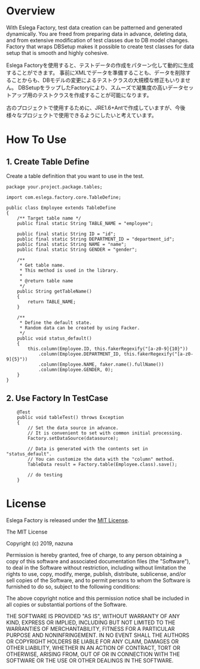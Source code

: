 # Overview

With Eslega Factory, test data creation can be patterned and generated dynamically.
You are freed from preparing data in advance, deleting data, and from extensive modification of test classes due to DB model changes.
Factory that wraps DBSetup makes it possible to create test classes for data setup that is smooth and highly cohesive.

Eslega Factoryを使用すると、テストデータの作成をパターン化して動的に生成することができます。
事前にXMLでデータを準備することも、データを削除することからも、DBモデルの変更によるテストクラスの大規模な修正もいりません。
DBSetupをラップしたFactoryにより、スムーズで凝集度の高いデータセットアップ用のテストクラスを作成することが可能になります。

古のプロジェクトで使用するために、JRE1.6+Antで作成していますが、今後様々なプロジェクトで使用できるようにしたいと考えています。

# How To Use

## 1. Create Table Define

Create a table definition that you want to use in the test.

```
package your.project.package.tables;

import com.eslega.factory.core.TableDefine;

public class Employee extends TableDefine
{
	/** Target table name */
	public final static String TABLE_NAME = "employee";

	public final static String ID = "id";
	public final static String DEPARTMENT_ID = "department_id";
	public final static String NAME = "name";
	public final static String GENDER = "gender";

	/**
	 * Get table name.
	 * This method is used in the library. 
	 *
	 * @return table name
	 */
	public String getTableName()
	{
		return TABLE_NAME;
	}

	/**
	 * Define the default state.
	 * Random data can be created by using Facker.
	 */
	public void status_default()
	{
		this.column(Employee.ID, this.fakerRegexify("[a-z0-9]{10}"))
			.column(Employee.DEPARTMENT_ID, this.fakerRegexify("[a-z0-9]{5}"))
			.column(Employee.NAME, faker.name().fullName())
			.column(Employee.GENDER, 0);
	}
}
```



## 2. Use Factory In TestCase

```
	@Test
	public void tableTest() throws Exception
	{
		// Set the data source in advance.
 		// It is convenient to set with common initial processing.
		Factory.setDataSource(datasource);
		
		// Data is generated with the contents set in "status_default".
		// You can customize the data with the "column" method.
		TableData result = Factory.table(Employee.class).save();

		// do testing
	}
```


# License

Eslega Factory is released under the [MIT License](http://en.wikipedia.org/wiki/MIT_License).

The MIT License

Copyright (c) 2019, nazuna

Permission is hereby granted, free of charge, to any person obtaining a copy
of this software and associated documentation files (the "Software"), to deal
in the Software without restriction, including without limitation the rights
to use, copy, modify, merge, publish, distribute, sublicense, and/or sell
copies of the Software, and to permit persons to whom the Software is
furnished to do so, subject to the following conditions:

The above copyright notice and this permission notice shall be included in
all copies or substantial portions of the Software.

THE SOFTWARE IS PROVIDED "AS IS", WITHOUT WARRANTY OF ANY KIND, EXPRESS OR
IMPLIED, INCLUDING BUT NOT LIMITED TO THE WARRANTIES OF MERCHANTABILITY,
FITNESS FOR A PARTICULAR PURPOSE AND NONINFRINGEMENT. IN NO EVENT SHALL THE
AUTHORS OR COPYRIGHT HOLDERS BE LIABLE FOR ANY CLAIM, DAMAGES OR OTHER
LIABILITY, WHETHER IN AN ACTION OF CONTRACT, TORT OR OTHERWISE, ARISING FROM,
OUT OF OR IN CONNECTION WITH THE SOFTWARE OR THE USE OR OTHER DEALINGS IN
THE SOFTWARE.